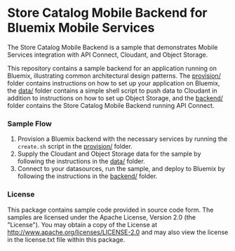 # Store Catalog Mobile Backend for Bluemix Mobile Services
The Store Catalog Mobile Backend is a sample that demonstrates Mobile Services integration with API Connect, Cloudant, and Object Storage.

This repository contains a sample backend for an application running on Bluemix, illustrating common architectural design patterns. The [provision/](https://github.ibm.com/jmeis/app-builder-commerce-server/tree/master/provision) folder contains instructions on how to set up your application on Bluemix, the [data/](https://github.ibm.com/jmeis/app-builder-commerce-server/tree/master/data) folder contains a simple shell script to push data to Cloudant in addition to instructions on how to set up Object Storage, and the [backend/](https://github.ibm.com/jmeis/app-builder-commerce-server/tree/master/backend) folder contains the Store Catalog Mobile Backend running API Connect.

### Sample Flow
1. Provision a Bluemix backend with the necessary services by running the `create.sh` script in the [provision/](https://github.ibm.com/jmeis/app-builder-commerce-server/tree/master/provision) folder.
2. Supply the Cloudant and Object Storage data for the sample by following the instructions in the [data/](https://github.ibm.com/jmeis/app-builder-commerce-server/tree/master/data) folder.
3. Connect to your datasources, run the sample, and deploy to Bluemix by following the instructions in the [backend/](https://github.ibm.com/jmeis/app-builder-commerce-server/tree/master/backend) folder.

### License
This package contains sample code provided in source code form. The samples are licensed under the Apache License, Version 2.0 (the "License"). You may obtain a copy of the License at http://www.apache.org/licenses/LICENSE-2.0 and may also view the license in the license.txt file within this package.
